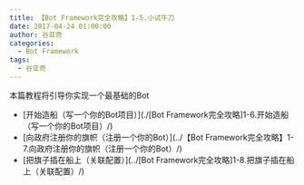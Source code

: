 ```yaml
---
title: 【Bot Framework完全攻略】1-5.小试牛刀
date: 2017-04-24 01:00:00
author: 谷亚奇
categories:
  - Bot Framework
tags:
  - 谷亚奇
---
```


本篇教程将引导你实现一个最基础的Bot

- [开始造船（写一个你的Bot项目）](./[Bot Framework完全攻略]1-6.开始造船（写一个你的Bot项目）/)
- [向政府注册你的旗帜（注册一个你的Bot）](../【Bot Framework完全攻略】1-7.向政府注册你的旗帜（注册一个你的Bot）/)
- [把旗子插在船上（关联配置）](../[Bot Framework完全攻略]1-8.把旗子插在船上（关联配置）/)
